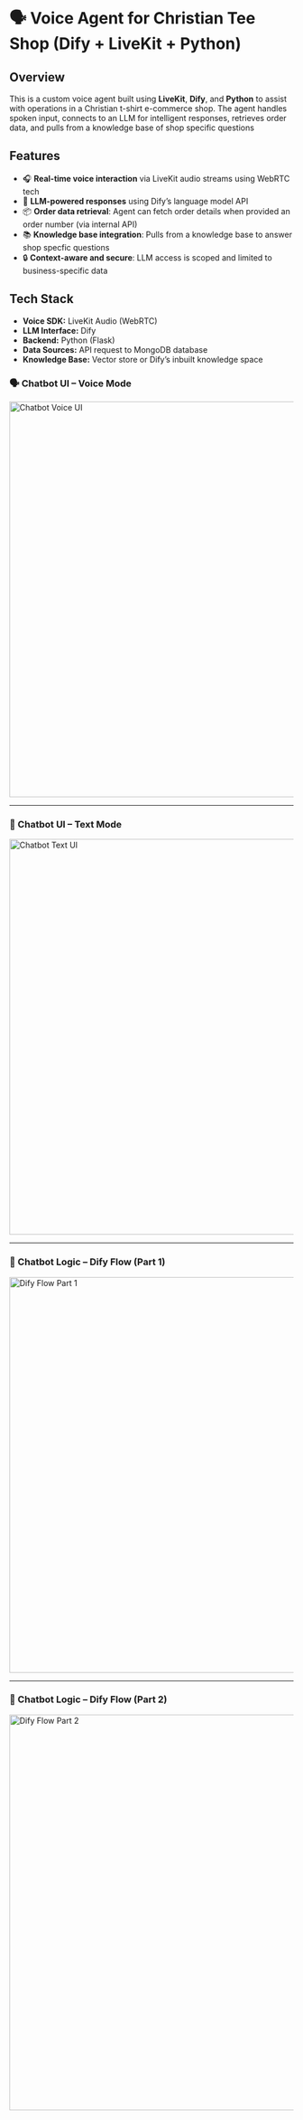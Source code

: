 # 🗣️ Voice Agent for Christian Tee Shop (Dify + LiveKit + Python)

## Overview

This is a custom voice agent built using **LiveKit**, **Dify**, and **Python** to assist with operations in a Christian t-shirt e-commerce shop. The agent handles spoken input, connects to an LLM for intelligent responses, retrieves order data, and pulls from a knowledge base of shop specific questions

## Features

- 🎧 **Real-time voice interaction** via LiveKit audio streams using WebRTC tech
- 🧠 **LLM-powered responses** using Dify’s language model API
- 📦 **Order data retrieval**: Agent can fetch order details when provided an order number (via internal API)
- 📚 **Knowledge base integration**: Pulls from a knowledge base to answer shop specfic questions
- 🔒 **Context-aware and secure**: LLM access is scoped and limited to business-specific data

## Tech Stack

- **Voice SDK:** LiveKit Audio (WebRTC)
- **LLM Interface:** Dify
- **Backend:** Python (Flask)
- **Data Sources:** API request to MongoDB database
- **Knowledge Base:** Vector store or Dify’s inbuilt knowledge space

<h3>🗣️ Chatbot UI – Voice Mode</h3>
<img src="https://i.postimg.cc/zy4ZjfMB/78-B14-BC3-88-A9-4-AF0-8-C80-5-B762-FC055-F7-L0-001-30-03-2025-6-09-26-PM.jpg" alt="Chatbot Voice UI" width="700"/>

<hr/>

<h3>💬 Chatbot UI – Text Mode</h3>
<img src="https://i.postimg.cc/t1P0mjQz/DDADB5-D1-5-A3-D-4396-B5-E0-4-B8-ADFCD27-CC-L0-001-30-03-2025-6-18-29-PM.jpg" alt="Chatbot Text UI" width="700"/>

<hr/>

<h3>🧠 Chatbot Logic – Dify Flow (Part 1)</h3>
<img src="https://i.postimg.cc/QVqD3hB4/Screenshot-2025-03-30-at-6-24-52-PM.png" alt="Dify Flow Part 1" width="700"/>

<hr/>

<h3>🧠 Chatbot Logic – Dify Flow (Part 2)</h3>
<img src="https://i.postimg.cc/SnnbC9g3/Screenshot-2025-03-30-at-6-52-51-PM.png" alt="Dify Flow Part 2" width="700"/>
